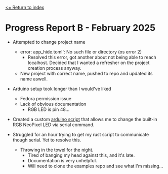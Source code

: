 [<= Return to index](./index.md)

# Progress Report B \- February 2025

* Attempted to change project name
  * error: app_hide.toml': No such file or directory (os error 2)
    * Resolved this error, got another about not being able to reach localhost. Decided that I wanted a refresher on the project creation process anyway.
  * New project with correct name, pushed to repo and updated its name aswell.

* Arduino setup took longer than I would've liked
  * Fedora permission issue
  * Lack of obvious documentation
    * RGB LED is pin 48...

* Created a custom [arduino script](../arduino/SerialRGB/SerialRGB.ino) that allows me to change the built-in RGB NeoPixel LED via serial command.

* Struggled for an hour trying to get my rust script to communicate though serial. Yet to resolve this.
   * Throwing in the towel for the night.
     * Tired of banging my head against this, and it's late.
     * Documentation is very unhelpful.
     * Will need to clone the examples repo and see what I'm missing...

